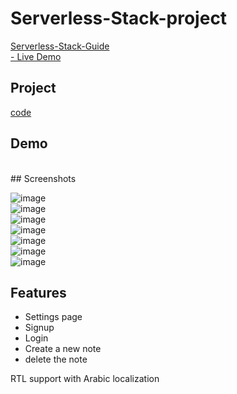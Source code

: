 # Serverless-Stack-project
[Serverless-Stack-Guide](https://serverless-stack.com/#guide)
<br>
[- Live Demo](https://d3kivtqqurvdmk.cloudfront.net/)

## Project
[code](Serverless-project)

## Demo
<br>
## Screenshots

![image](https://user-images.githubusercontent.com/73959716/190893826-0f37bdb0-5204-480b-998b-21f489d16d95.png)
<br>
![image](https://user-images.githubusercontent.com/73959716/190893858-6bece530-8613-4055-8fc1-639cc25456ff.png)
<br>
![image](https://user-images.githubusercontent.com/73959716/190893887-ca1198ba-7f44-47a7-b6be-927149f46e2d.png)
<br>
![image](https://user-images.githubusercontent.com/73959716/190893916-46b691da-b42c-49f3-9286-2fb499639a44.png)
<br>
![image](https://user-images.githubusercontent.com/73959716/190893935-6759949f-67e5-4c4e-b033-617d01924992.png)
<br>
![image](https://user-images.githubusercontent.com/73959716/190893955-05c3c826-b24b-4132-bfea-97b9bc9996f7.png)
<br>
![image](https://user-images.githubusercontent.com/73959716/190893971-60df12f6-0a54-40d2-a983-5145bf084f12.png)



## Features

- Settings page
- Signup
- Login
- Create a new note
- delete the note

RTL support with Arabic localization
